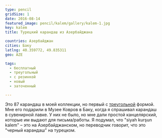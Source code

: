 ```yaml
---
type: pencil
gridSize: 1
date: 2016-08-14
featured_image: pencil/kalem/gallery/kalem-1.jpg
key: kalem
title: Турецкий карандаш из Азербайджана

countries: Азербайджан
cities: Баку
latlng: 40.359772, 49.835311
geo: AZE

tags:
  - бесплатный
  - треугольный
  - с резинкой
  - новый
  - заточенный

---
```


Это 87 карандаш в моей коллекции, но первый с [треугольной](?tag=треугольный) формой. Мне его подарили в Музее Ковров в Баку, когда я спрашивал карандаш в сувенирной лавке. У них не было, но мне дали простой канцелярский, которые им выдают для письма/работы. Я подумал, что "siyah kurşun kalem" – это на Азербайджанском, но переводчик говорит, что это "черный карандаш" на турецком.

